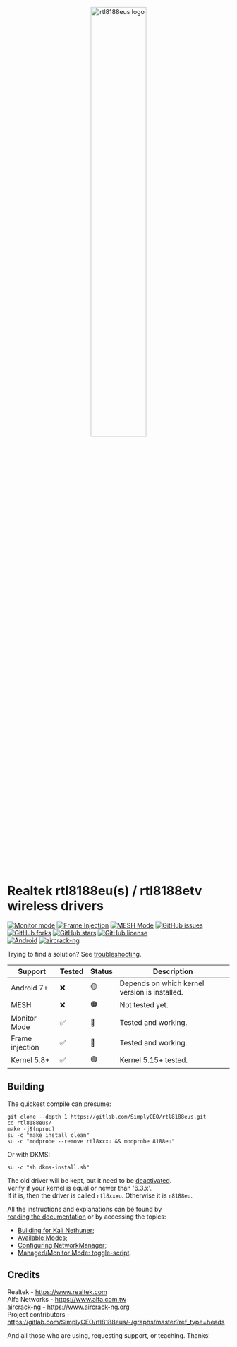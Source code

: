 <p align="center">
<img src="/.media/rtl8188eus_logo.png" alt="rtl8188eus logo" width="50%"/>
</p>

Realtek rtl8188eu(s) / rtl8188etv wireless drivers
==================================================

[![Monitor mode](https://img.shields.io/badge/monitor%20mode-supported-brightgreen.svg)](#)
[![Frame Injection](https://img.shields.io/badge/frame%20injection-supported-brightgreen.svg)](#)
[![MESH Mode](https://img.shields.io/badge/mesh%20mode-supported-brightgreen.svg)](#)
[![GitHub issues](https://img.shields.io/github/issues/SimplyCEO/rtl8188eus.svg)](https://gitlab.com/SimplyCEO/rtl8188eus/-/issues)
[![GitHub forks](https://img.shields.io/github/forks/SimplyCEO/rtl8188eus.svg)](https://gitlab.com/SimplyCEO/rtl8188eus/-/forks)
[![GitHub stars](https://img.shields.io/github/stars/SimplyCEO/rtl8188eus.svg)](https://gitlab.com/SimplyCEO/rtl8188eus/-/starrers)
[![GitHub license](https://img.shields.io/badge/License-GPL--2.0-informational)](https://gitlab.com/SimplyCEO/rtl8188eus/-/blob/master/LICENSE)<br>
[![Android](https://img.shields.io/badge/android%20(8)-supported-brightgreen.svg)](#)
[![aircrack-ng](https://img.shields.io/badge/aircrack--ng-supported-blue.svg)](#)

Trying to find a solution? See [troubleshooting](/docs/TROUBLESHOOTING.md).

|   Support         |   Tested  |   Status  |   Description                                     |
|-------------------|-----------|-----------|---------------------------------------------------|
|   Android 7+      |   ❌      |   🟡      |   Depends on which kernel version is installed.   |
|   MESH            |   ❌      |   🟠      |   Not tested yet.                                 |
|   Monitor Mode    |   ✅      |   🔵      |   Tested and working.                             |
|   Frame injection |   ✅      |   🔵      |   Tested and working.                             |
|   Kernel 5.8+     |   ✅      |   🟢      |   Kernel 5.15+ tested.                            |

Building
--------

The quickest compile can presume:
```shell
git clone --depth 1 https://gitlab.com/SimplyCEO/rtl8188eus.git
cd rtl8188eus/
make -j$(nproc)
su -c "make install clean"
su -c "modprobe --remove rtl8xxxu && modprobe 8188eu"
```

Or with DKMS:
```shell
su -c "sh dkms-install.sh"
```

The old driver will be kept, but it need to be [deactivated](/docs/BUILDING.md#compilation).<br>
Verify if your kernel is equal or newer than '6.3.x'.<br>
If it is, then the driver is called `rtl8xxxu`. Otherwise it is `r8188eu`.

All the instructions and explanations can be found by<br>
[reading the documentation](/docs/BUILDING.md) or by accessing the topics:

- [Building for Kali Nethuner](/docs/BUILD_FOR_NETHUNTER.md);
- [Available Modes](/docs/MODES.md);
- [Configuring NetworkManager](/docs/NETWORKMANAGER.md);
- [Managed/Monitor Mode: toggle-script](/docs/OPTIONAL.md).

Credits
-------

Realtek       - https://www.realtek.com<br>
Alfa Networks - https://www.alfa.com.tw<br>
aircrack-ng  - https://www.aircrack-ng.org<br>
Project contributors - https://gitlab.com/SimplyCEO/rtl8188eus/-/graphs/master?ref_type=heads<br>

And all those who are using, requesting support, or teaching. Thanks!
